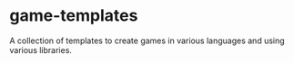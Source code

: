 # game-templates
A collection of templates to create games in various languages and using various libraries.
